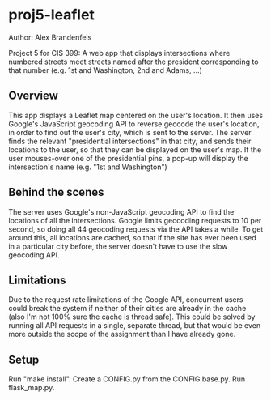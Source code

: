 # proj5-leaflet
Author: Alex Brandenfels

Project 5 for CIS 399: A web app that displays intersections where numbered streets meet streets named after the president corresponding to that number (e.g. 1st and Washington, 2nd and Adams, ...)

## Overview
This app displays a Leaflet map centered on the user's location. It then uses Google's JavaScript geocoding API to reverse geocode the user's location, in order to find out the user's city, which is sent to the server. The server finds the relevant "presidential intersections" in that city, and sends their locations to the user, so that they can be displayed on the user's map. If the user mouses-over one of the presidential pins, a pop-up will display the intersection's name (e.g. "1st and Washington")

## Behind the scenes
The server uses Google's non-JavaScript geocoding API to find the locations of all the intersections. Google limits geocoding requests to 10 per second, so doing all 44 geocoding requests via the API takes a while. To get around this, all locations are cached, so that if the site has ever been used in a particular city before, the server doesn't have to use the slow geocoding API.

## Limitations
Due to the request rate limitations of the Google API, concurrent users could break the system if neither of their cities are already in the cache (also I'm not 100% sure the cache is thread safe). This could be solved by running all API requests in a single, separate thread, but that would be even more outside the scope of the assignment than I have already gone.

## Setup
Run "make install". Create a CONFIG.py from the CONFIG.base.py. Run flask_map.py.

